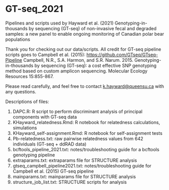 # GT-seq_2021
Pipelines and scripts used by Hayward et al. (2021) 
Genotyping-in-thousands by sequencing (GT-seq) of non-invasive fecal and degraded samples:  a new panel to enable ongoing monitoring of Canadian polar bear populations

Thank you for checking out our data/scripts. 
All credit for GT-seq pipeline scripts goes to Campbell et al. (2015): https://github.com/GTseq/GTseq-Pipeline
Campbell, N.R., S.A. Harmon, and S.R. Narum. 2015. Genotyping-in-thousands by sequencing (GT-seq): a cost effective SNP genotyping method based on custom amplicon sequencing. Molecular Ecology Resources 15:855-867.

Please read carefully, and feel free to contact k.hayward@queensu.ca with any questions. 

Descriptions of files:
1. DAPC.R: R script to perform discriminant analysis of principal components with GT-seq data
2. KHayward_relatedness.Rmd: R notebook for relatedness calculations, simulations
3. KHayward_self-assignment.Rmd: R notebook for self-assignment tests
4. Pb-relatedness.txt: raw pairwise relatedness values from 642 individuals (GT-seq + ddRAD data) 
5. bcftools_pipeline_2021.txt: notes/troubleshooting guide for a bcftools genotyping pipeline
6. extraparams.txt: extraparams file for STRUCTURE analysis
7. gtseq_campbell_pipeline2021.txt: notes/troubleshooting guide for Campbell et al. (2015) GT-seq pipeline 
8. mainparams.txt: mainparams file for STRUCTURE analysis
9. structure_job_list.txt: STRUCTURE scripts for analysis 
